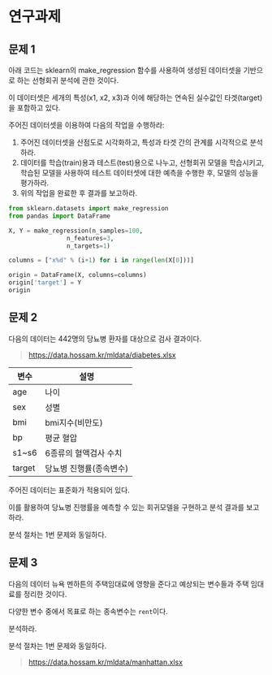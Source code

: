 # 연구과제

## 문제 1

아래 코드는 sklearn의 make_regression 함수를 사용하여 생성된 데이터셋을 기반으로 하는 선형회귀 분석에 관한 것이다.

이 데이터셋은 세개의 특성(x1, x2, x3)과 이에 해당하는 연속된 실수값인 타겟(target)을 포함하고 있다.

주어진 데이터셋을 이용하여 다음의 작업을 수행하라:

1. 주어진 데이터셋을 산점도로 시각화하고, 특성과 타겟 간의 관계를 시각적으로 분석하라.
2. 데이터를 학습(train)용과 테스트(test)용으로 나누고, 선형회귀 모델을 학습시키고,학습된 모델을 사용하여 테스트 데이터셋에 대한 예측을 수행한 후, 모델의 성능을 평가하라.
3. 위의 작업을 완료한 후 결과를 보고하라.

```python
from sklearn.datasets import make_regression
from pandas import DataFrame

X, Y = make_regression(n_samples=100,
                n_features=3,
                n_targets=1)

columns = ["x%d" % (i+1) for i in range(len(X[0]))]

origin = DataFrame(X, columns=columns)
origin['target'] = Y
origin
```

## 문제 2

다음의 데이터는 442명의 당뇨병 환자를 대상으로 검사 결과이다.

> https://data.hossam.kr/mldata/diabetes.xlsx

| 변수 | 설명 |
|---|---|
| age | 나이 |
| sex | 성별 |
| bmi | bmi지수(비만도) |
| bp | 평균 혈압 |
| s1~s6 | 6종류의 혈액검사 수치 |
| target | 당뇨병 진행률(종속변수) |

주어진 데이터는 표준화가 적용되어 있다.

이를 활용하여 당뇨병 진행률을 예측할 수 있는 회귀모델을 구현하고 분석 결과를 보고하라.

분석 절차는 1번 문제와 동일하다.

## 문제 3

다음의 데이터 뉴욕 멘하튼의 주택임대료에 영향을 준다고 예상되는 변수들과 주택 임대료를 정리한 것이다.

다양한 변수 중에서 목표로 하는 종속변수는 `rent`이다.

분석하라.

분석 절차는 1번 문제와 동일하다.

> https://data.hossam.kr/mldata/manhattan.xlsx